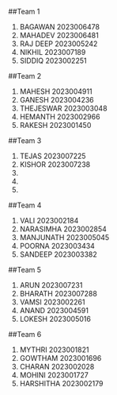 ##Team 1

1) BAGAWAN  2023006478
2) MAHADEV  2023006481
3) RAJ DEEP 2023005242
4) NIKHIL   2023007189
5) SIDDIQ   2023002251


##Team 2

1) MAHESH    2023004911
2) GANESH    2023004236
3) THEJESWAR 2023003048
4) HEMANTH   2023002966
5) RAKESH    2023001450


##Team 3

1) TEJAS      2023007225
2) KISHOR     2023007238
3)
4)
5)

##Team 4

1)  VALI         2023002184
2)  NARASIMHA    2023002854
3)  MANJUNATH    2023005045
4)  POORNA       2023003434
5)  SANDEEP      2023003382


##Team 5

1) ARUN           2023007231
2) BHARATH        2023007288
3) VAMSI          2023002261
4) ANAND          2023004591
5) LOKESH         2023005016


##Team 6

1) MYTHRI         2023001821
2) GOWTHAM        2023001696
3) CHARAN         2023002028
4) MOHINI         2023001727
5) HARSHITHA      2023002179
